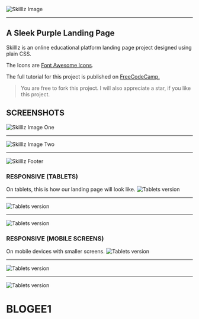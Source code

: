 ![Skilllz Image](./images/cover-1.png)
***
## A Sleek Purple Landing Page
Skilllz is an online educational platform landing page project designed using plain CSS.

The Icons are [Font Awesome Icons](https://fontawesome.com/v4.7/icons/).

The full tutorial for this project is published on [FreeCodeCamp.](https://www.freecodecamp.org/news/css-flexbox-and-grid-tutorial/)

> You are free to fork this project. I will also appreciate a star, if you like this project.

## SCREENSHOTS

![Skilllz Image One](./images/cover-1.png)
***
![Skilllz Image Two](./images/cover-2.png)
***
![Skilllz Footer](./images/footer.png)

### RESPONSIVE (TABLETS)
On tablets, this is how our landing page will look like.
![Tablets version](./images/tablet.png)
***

![Tablets version](./images/tablet-2.png)
***

![Tablets version](./images/table-3.png)


### RESPONSIVE (MOBILE SCREENS)
On mobile devices with smaller screens.
![Tablets version](./images/mobile.png)
***

![Tablets version](./images/mobile-2.png)
***

![Tablets version](./images/mobile-3.png)
# BLOGEE1
